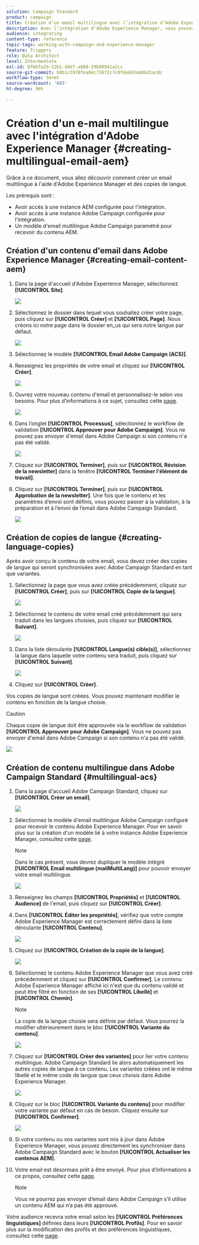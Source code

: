 ```yaml
---
solution: Campaign Standard
product: campaign
title: Création d’un email multilingue avec l’intégration d’Adobe Experience Manager.
description: Avec l'intégration d'Adobe Experience Manager, vous pouvez créer du contenu directement dans AEM et l'utiliser ultérieurement dans Adobe Campaign.
audience: integrating
content-type: reference
topic-tags: working-with-campaign-and-experience-manager
feature: Triggers
role: Data Architect
level: Intermediate
exl-id: 0f66fe2b-22b1-49d7-a080-29b00941a2cc
source-git-commit: b0b1c2978fea84c736f2c7c0fdeb91ab0bd1ac8c
workflow-type: tm+mt
source-wordcount: '683'
ht-degree: 96%

---
```


# Création d&#39;un e-mail multilingue avec l&#39;intégration d&#39;Adobe Experience Manager {#creating-multilingual-email-aem}

Grâce à ce document, vous allez découvrir comment créer un email multilingue à l&#39;aide d&#39;Adobe Experience Manager et des copies de langue.

Les prérequis sont :

* Avoir accès à une instance AEM configurée pour l&#39;intégration.
* Avoir accès à une instance Adobe Campaign configurée pour l&#39;intégration.
* Un modèle d&#39;email multilingue Adobe Campaign paramétré pour recevoir du contenu AEM.

## Création d&#39;un contenu d&#39;email dans Adobe Experience Manager {#creating-email-content-aem}

1. Dans la page d&#39;accueil d&#39;Adobe Experience Manager, sélectionnez **[!UICONTROL Site]**.

   ![](assets/aem_acs_1.png)

1. Sélectionnez le dossier dans lequel vous souhaitez créer votre page, puis cliquez sur **[!UICONTROL Créer]** et **[!UICONTROL Page]**. Nous créons ici notre page dans le dossier en_us qui sera notre langue par défaut.

   ![](assets/aem_acs_2.png)

1. Sélectionnez le modèle **[!UICONTROL Email Adobe Campaign (ACS)]**.

1. Renseignez les propriétés de votre email et cliquez sur **[!UICONTROL Créer]**.

   ![](assets/aem_acs_3.png)

1. Ouvrez votre nouveau contenu d&#39;email et personnalisez-le selon vos besoins. Pour plus d’informations à ce sujet, consultez cette [page](../../integrating/using/creating-email-experience-manager.md#editing-email-aem).

   ![](assets/aem_acs_4.png)

1. Dans l’onglet **[!UICONTROL Processus]**, sélectionnez le workflow de validation **[!UICONTROL Approuver pour Adobe Campaign]**. Vous ne pouvez pas envoyer d&#39;email dans Adobe Campaign si son contenu n&#39;a pas été validé.

   ![](assets/aem_acs_7.png)

1. Cliquez sur **[!UICONTROL Terminer]**, puis sur **[!UICONTROL Révision de la newsletter]** dans la fenêtre **[!UICONTROL Terminer l&#39;élément de travail]**.

1. Cliquez sur **[!UICONTROL Terminer]**, puis sur **[!UICONTROL Approbation de la newsletter]**. Une fois que le contenu et les paramètres d’envoi sont définis, vous pouvez passer à la validation, à la préparation et à l’envoi de l’email dans Adobe Campaign Standard.

   ![](assets/aem_acs_8.png)

## Création de copies de langue {#creating-language-copies}

Après avoir conçu le contenu de votre email, vous devez créer des copies de langue qui seront synchronisées avec Adobe Campaign Standard en tant que variantes.

1. Sélectionnez la page que vous avez créée précédemment, cliquez sur **[!UICONTROL Créer]**, puis sur **[!UICONTROL Copie de la langue]**.

   ![](assets/aem_acs_5.png)

1. Sélectionnez le contenu de votre email créé précédemment qui sera traduit dans les langues choisies, puis cliquez sur **[!UICONTROL Suivant]**.

   ![](assets/aem_acs_6.png)

1. Dans la liste déroulante **[!UICONTROL Langue(s) cible(s)]**, sélectionnez la langue dans laquelle votre contenu sera traduit, puis cliquez sur **[!UICONTROL Suivant]**.

   ![](assets/aem_acs_9.png)

1. Cliquez sur **[!UICONTROL Créer]**.

Vos copies de langue sont créées. Vous pouvez maintenant modifier le contenu en fonction de la langue choisie.

>[!CAUTION]
>
>Chaque copie de langue doit être approuvée via le workflow de validation **[!UICONTROL Approuver pour Adobe Campaign]**. Vous ne pouvez pas envoyer d&#39;email dans Adobe Campaign si son contenu n&#39;a pas été validé.

![](assets/aem_acs_11.png)

## Création de contenu multilingue dans Adobe Campaign Standard {#multilingual-acs}

1. Dans la page d&#39;accueil Adobe Campaign Standard, cliquez sur **[!UICONTROL Créer un email]**.

   ![](assets/aem_acs_12.png)

1. Sélectionnez le modèle d&#39;email multilingue Adobe Campaign configuré pour recevoir le contenu Adobe Experience Manager. Pour en savoir plus sur la création d&#39;un modèle lié à votre instance Adobe Experience Manager, consultez cette [page](../../integrating/using/configure-experience-manager.md#config-acs).

   >[!NOTE]
   >
   >Dans le cas présent, vous devrez dupliquer le modèle intégré **[!UICONTROL Email multilingue (mailMultiLang)]** pour pouvoir envoyer votre email multilingue.

   ![](assets/aem_acs_13.png)

1. Renseignez les champs **[!UICONTROL Propriétés]** et **[!UICONTROL Audience]** de l&#39;email, puis cliquez sur **[!UICONTROL Créer]**.

1. Dans **[!UICONTROL Éditer les propriétés]**, vérifiez que votre compte Adobe Experience Manager est correctement défini dans la liste déroulante **[!UICONTROL Contenu]**.

   ![](assets/aem_acs_20.png)

1. Cliquez sur **[!UICONTROL Création de la copie de la langue]**.

   ![](assets/aem_acs_16.png)

1. Sélectionnez le contenu Adobe Experience Manager que vous avez créé précédemment et cliquez sur **[!UICONTROL Confirmer]**. Le contenu Adobe Experience Manager affiché ici n&#39;est que du contenu validé et peut être filtré en fonction de ses **[!UICONTROL Libellé]** et **[!UICONTROL Chemin]**.

   >[!NOTE]
   >
   >La copie de la langue choisie sera définie par défaut. Vous pourrez la modifier ultérieurement dans le bloc **[!UICONTROL Variante du contenu]**.

   ![](assets/aem_acs_17.png)

1. Cliquez sur **[!UICONTROL Créer des variantes]** pour lier votre contenu multilingue. Adobe Campaign Standard lie alors automatiquement les autres copies de langue à ce contenu. Les variantes créées ont le même libellé et le même code de langue que ceux choisis dans Adobe Experience Manager.

   ![](assets/aem_acs_18.png)

1. Cliquez sur le bloc **[!UICONTROL Variante du contenu]** pour modifier votre variante par défaut en cas de besoin. Cliquez ensuite sur **[!UICONTROL Confirmer]**.

   ![](assets/aem_acs_19.png)

1. Si votre contenu ou vos variantes sont mis à jour dans Adobe Experience Manager, vous pouvez directement les synchroniser dans Adobe Campaign Standard avec le bouton **[!UICONTROL Actualiser les contenus AEM]**.

1. Votre email est désormais prêt à être envoyé. Pour plus d’informations à ce propos, consultez cette [page](../../sending/using/get-started-sending-messages.md).

   >[!NOTE]
   >
   >Vous ne pourrez pas envoyer d’email dans Adobe Campaign s’il utilise un contenu AEM qui n’a pas été approuvé.

Votre audience recevra votre email selon les **[!UICONTROL Préférences linguistiques]** définies dans leurs **[!UICONTROL Profils]**. Pour en savoir plus sur la modification des profils et des préférences linguistiques, consultez cette [page](../../audiences/using/editing-profiles.md).
